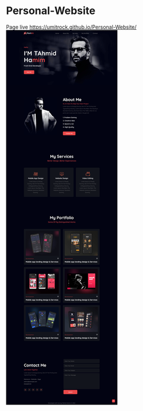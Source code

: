 # Personal-Website
Page live https://umitrock.github.io/Personal-Website/
<img src="https://github.com/UmitRock/Personal-Website/blob/main/page.png?raw=true" alt="">

